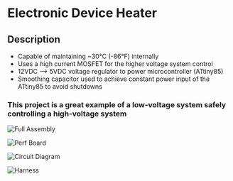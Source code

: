 # Electronic Device Heater

## Description
- Capable of maintaining ~30°C (-86°F) internally
- Uses a high current MOSFET for the higher voltage system control
- 12VDC --> 5VDC voltage regulator to power microcontroller (ATtiny85)
- Smoothing capacitor used to achieve constant power input of the ATtiny85 to avoid shutdowns

### This project is a great example of a low-voltage system safely controlling a high-voltage system 

![Full Assembly](https://github.com/Alaan-i/Electronic-Device-Heater/assets/56492620/fd06846f-9d3c-40de-a13a-228505ecf45d)

![Perf Board](https://github.com/Alaan-i/Electronic-Device-Heater/assets/56492620/17617191-691f-4e45-8f40-ad64eeabf2f2)

![Circuit Diagram](https://github.com/Alaan-i/Electronic-Device-Heater/assets/56492620/04293f8e-652d-4417-9eb4-b3bf4333a12a)

![Harness](https://github.com/Alaan-i/Electronic-Device-Heater/assets/56492620/2803944d-5698-4274-a96d-a2601f7a0ef1)

